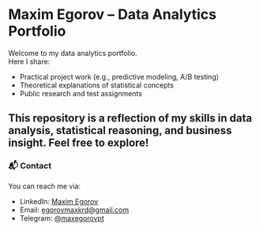 # Maxim Egorov – Data Analytics Portfolio

Welcome to my data analytics portfolio.  
Here I share:

- Practical project work (e.g., predictive modeling, A/B testing)  
- Theoretical explanations of statistical concepts  
- Public research and test assignments  

This repository is a reflection of my skills in data analysis, statistical reasoning, and business insight.
Feel free to explore!
---

### 📬 Contact

You can reach me via:  
- LinkedIn: [Maxim Egorov](https://www.linkedin.com/in/maxim-egorov)
- Email: [egorovmaxkrd@gmail.com](mailto:egorovmaxkrd@gmail.com)  
- Telegram: [@maxegorovpt](https://t.me/maxegorovpt)


